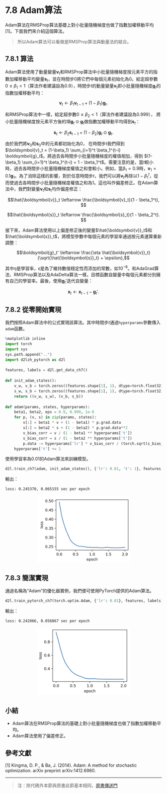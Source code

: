 # 7.8 Adam算法

Adam算法在RMSProp算法基礎上對小批量隨機梯度也做了指數加權移動平均 [1]。下面我們來介紹這個算法。
> 所以Adam算法可以看做是RMSProp算法與動量法的結合。

## 7.8.1 算法

Adam算法使用了動量變量$\boldsymbol{v}_t$和RMSProp算法中小批量隨機梯度按元素平方的指數加權移動平均變量$\boldsymbol{s}_t$，並在時間步0將它們中每個元素初始化為0。給定超參數$0 \leq \beta_1 < 1$（算法作者建議設為0.9），時間步$t$的動量變量$\boldsymbol{v}_t$即小批量隨機梯度$\boldsymbol{g}_t$的指數加權移動平均：

$$\boldsymbol{v}_t \leftarrow \beta_1 \boldsymbol{v}_{t-1} + (1 - \beta_1) \boldsymbol{g}_t. $$

和RMSProp算法中一樣，給定超參數$0 \leq \beta_2 < 1$（算法作者建議設為0.999），
將小批量隨機梯度按元素平方後的項$\boldsymbol{g}_t \odot \boldsymbol{g}_t$做指數加權移動平均得到$\boldsymbol{s}_t$：

$$\boldsymbol{s}_t \leftarrow \beta_2 \boldsymbol{s}_{t-1} + (1 - \beta_2) \boldsymbol{g}_t \odot \boldsymbol{g}_t. $$

由於我們將$\boldsymbol{v}_0$和$\boldsymbol{s}_0$中的元素都初始化為0，
在時間步$t$我們得到$\boldsymbol{v}_t =  (1-\beta_1) \sum_{i=1}^t \beta_1^{t-i} \boldsymbol{g}_i$。將過去各時間步小批量隨機梯度的權值相加，得到 $(1-\beta_1) \sum_{i=1}^t \beta_1^{t-i} = 1 - \beta_1^t$。需要注意的是，當$t$較小時，過去各時間步小批量隨機梯度權值之和會較小。例如，當$\beta_1 = 0.9$時，$\boldsymbol{v}_1 = 0.1\boldsymbol{g}_1$。為了消除這樣的影響，對於任意時間步$t$，我們可以將$\boldsymbol{v}_t$再除以$1 - \beta_1^t$，從而使過去各時間步小批量隨機梯度權值之和為1。這也叫作偏差修正。在Adam算法中，我們對變量$\boldsymbol{v}_t$和$\boldsymbol{s}_t$均作偏差修正：

$$\hat{\boldsymbol{v}}_t \leftarrow \frac{\boldsymbol{v}_t}{1 - \beta_1^t}, $$

$$\hat{\boldsymbol{s}}_t \leftarrow \frac{\boldsymbol{s}_t}{1 - \beta_2^t}. $$


接下來，Adam算法使用以上偏差修正後的變量$\hat{\boldsymbol{v}}_t$和$\hat{\boldsymbol{s}}_t$，將模型參數中每個元素的學習率通過按元素運算重新調整：

$$\boldsymbol{g}_t' \leftarrow \frac{\eta \hat{\boldsymbol{v}}_t}{\sqrt{\hat{\boldsymbol{s}}_t} + \epsilon},$$

其中$\eta$是學習率，$\epsilon$是為了維持數值穩定性而添加的常數，如$10^{-8}$。和AdaGrad算法、RMSProp算法以及AdaDelta算法一樣，目標函數自變量中每個元素都分別擁有自己的學習率。最後，使用$\boldsymbol{g}_t'$迭代自變量：

$$\boldsymbol{x}_t \leftarrow \boldsymbol{x}_{t-1} - \boldsymbol{g}_t'. $$

## 7.8.2 從零開始實現

我們按照Adam算法中的公式實現該算法。其中時間步$t$通過`hyperparams`參數傳入`adam`函數。

``` python
%matplotlib inline
import torch
import sys
sys.path.append("..") 
import d2lzh_pytorch as d2l

features, labels = d2l.get_data_ch7()

def init_adam_states():
    v_w, v_b = torch.zeros((features.shape[1], 1), dtype=torch.float32), torch.zeros(1, dtype=torch.float32)
    s_w, s_b = torch.zeros((features.shape[1], 1), dtype=torch.float32), torch.zeros(1, dtype=torch.float32)
    return ((v_w, s_w), (v_b, s_b))

def adam(params, states, hyperparams):
    beta1, beta2, eps = 0.9, 0.999, 1e-6
    for p, (v, s) in zip(params, states):
        v[:] = beta1 * v + (1 - beta1) * p.grad.data
        s[:] = beta2 * s + (1 - beta2) * p.grad.data**2
        v_bias_corr = v / (1 - beta1 ** hyperparams['t'])
        s_bias_corr = s / (1 - beta2 ** hyperparams['t'])
        p.data -= hyperparams['lr'] * v_bias_corr / (torch.sqrt(s_bias_corr) + eps)
    hyperparams['t'] += 1
```

使用學習率為0.01的Adam算法來訓練模型。

``` python
d2l.train_ch7(adam, init_adam_states(), {'lr': 0.01, 't': 1}, features, labels)
```

輸出：
```
loss: 0.245370, 0.065155 sec per epoch
```
<div align=center>
<img width="300" src="../img/chapter07/7.8_output1.png"/>
</div>


## 7.8.3 簡潔實現

通過名稱為“Adam”的優化器實例，我們便可使用PyTorch提供的Adam算法。

``` python
d2l.train_pytorch_ch7(torch.optim.Adam, {'lr': 0.01}, features, labels)
```
輸出：
```
loss: 0.242066, 0.056867 sec per epoch
```
<div align=center>
<img width="300" src="../img/chapter07/7.8_output2.png"/>
</div>

## 小結

* Adam算法在RMSProp算法的基礎上對小批量隨機梯度也做了指數加權移動平均。
* Adam算法使用了偏差修正。


## 參考文獻

[1] Kingma, D. P., & Ba, J. (2014). Adam: A method for stochastic optimization. arXiv preprint arXiv:1412.6980.

-----------
> 注：除代碼外本節與原書此節基本相同，[原書傳送門](https://zh.d2l.ai/chapter_optimization/adam.html)


